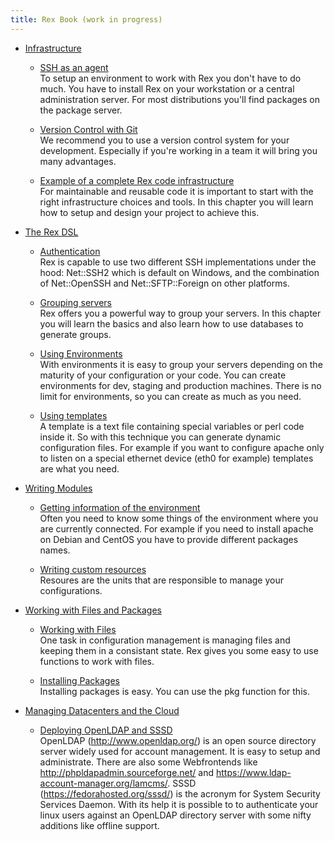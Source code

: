 ```yaml
---
title: Rex Book (work in progress)
---
```


* [Infrastructure](/docs/rex_book/infrastructure/index.html)  

    * [SSH as an agent](/docs/rex_book/infrastructure/ssh_as_an_agent.html)  
      To setup an environment to work with Rex you don't have to do much. You have to install Rex on your workstation or a central administration server. For most distributions you'll find packages on the package server.

    * [Version Control with Git](/docs/rex_book/infrastructure/version_control_with_git.html)  
      We recommend you to use a version control system for your development. Especially if you're working in a team it will bring you many advantages.

    * [Example of a complete Rex code infrastructure](/docs/rex_book/infrastructure/example_of_a_complete_rex_code_infrastructure.html)  
      For maintainable and reusable code it is important to start with the right infrastructure choices and tools. In this chapter you will learn how to setup and design your project to achieve this.

* [The Rex DSL](/docs/rex_book/the_rex_dsl/index.html)  

    * [Authentication](/docs/rex_book/the_rex_dsl/authentication.html)  
      Rex is capable to use two different SSH implementations under the hood: Net::SSH2 which is default on Windows, and the combination of Net::OpenSSH and Net::SFTP::Foreign on other platforms.

    * [Grouping servers](/docs/rex_book/the_rex_dsl/grouping_servers.html)  
      Rex offers you a powerful way to group your servers. In this chapter you will learn the basics and also learn how to use databases to generate groups.

    * [Using Environments](/docs/rex_book/the_rex_dsl/using_environments.html)  
      With environments it is easy to group your servers depending on the maturity of your configuration or your code. You can create environments for dev, staging and production machines. There is no limit for environments, so you can create as much as you need.

    * [Using templates](/docs/rex_book/the_rex_dsl/using_templates.html)  
      A template is a text file containing special variables or perl code inside it. So with this technique you can generate dynamic configuration files. For example if you want to configure apache only to listen on a special ethernet device (eth0 for example) templates are what you need.

* [Writing Modules](/docs/rex_book/writing_modules/index.html)  

    * [Getting information of the environment](/docs/rex_book/writing_modules/getting_information_of_the_environment.html)  
      Often you need to know some things of the environment where you are currently connected. For example if you need to install apache on Debian and CentOS you have to provide different packages names.

    * [Writing custom resources](/docs/rex_book/writing_modules/writing_custom_resources.html)  
      Resoures are the units that are responsible to manage your configurations.

* [Working with Files and Packages](/docs/rex_book/working_with_files_and_packages/index.html)  

    * [Working with Files](/docs/rex_book/working_with_files_and_packages/working_with_files.html)  
      One task in configuration management is managing files and keeping them in a consistant state. Rex gives you some easy to use functions to work with files.

    * [Installing Packages](/docs/rex_book/working_with_files_and_packages/installing_packages.html)  
      Installing packages is easy. You can use the pkg function for this.

* [Managing Datacenters and the Cloud](/docs/rex_book/managing_datacenters_and_the_cloud/index.html)  

    * [Deploying OpenLDAP and SSSD](/docs/rex_book/managing_datacenters_and_the_cloud/deploying_openldap_and_sssd.html)  
      OpenLDAP (http://www.openldap.org/) is an open source directory server widely used for account management. It is easy to setup and administrate. There are also some Webfrontends like http://phpldapadmin.sourceforge.net/ and https://www.ldap-account-manager.org/lamcms/. SSSD (https://fedorahosted.org/sssd/) is the acronym for System Security Services Daemon. With its help it is possible to to authenticate your linux users against an OpenLDAP directory server with some nifty additions like offline support.
